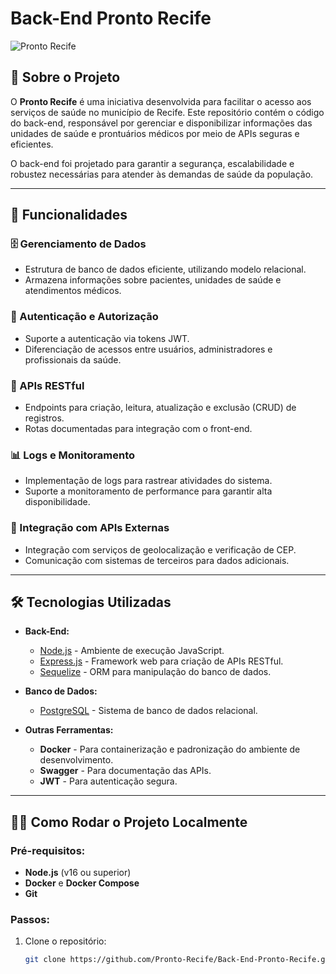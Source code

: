 # Back-End Pronto Recife

![Pronto Recife](https://i.imgur.com/MNS94gD.png)

## 📖 Sobre o Projeto

O **Pronto Recife** é uma iniciativa desenvolvida para facilitar o acesso aos serviços de saúde no município de Recife. Este repositório contém o código do back-end, responsável por gerenciar e disponibilizar informações das unidades de saúde e prontuários médicos por meio de APIs seguras e eficientes.

O back-end foi projetado para garantir a segurança, escalabilidade e robustez necessárias para atender às demandas de saúde da população.

---

## 🚀 Funcionalidades

### 🗄️ Gerenciamento de Dados
- Estrutura de banco de dados eficiente, utilizando modelo relacional.
- Armazena informações sobre pacientes, unidades de saúde e atendimentos médicos.

### 🔐 Autenticação e Autorização
- Suporte a autenticação via tokens JWT.
- Diferenciação de acessos entre usuários, administradores e profissionais da saúde.

### 📡 APIs RESTful
- Endpoints para criação, leitura, atualização e exclusão (CRUD) de registros.
- Rotas documentadas para integração com o front-end.

### 📊 Logs e Monitoramento
- Implementação de logs para rastrear atividades do sistema.
- Suporte a monitoramento de performance para garantir alta disponibilidade.

### 🔄 Integração com APIs Externas
- Integração com serviços de geolocalização e verificação de CEP.
- Comunicação com sistemas de terceiros para dados adicionais.

---

## 🛠️ Tecnologias Utilizadas

- **Back-End:**
  - [Node.js](https://nodejs.org/) - Ambiente de execução JavaScript.
  - [Express.js](https://expressjs.com/) - Framework web para criação de APIs RESTful.
  - [Sequelize](https://sequelize.org/) - ORM para manipulação do banco de dados.

- **Banco de Dados:**
  - [PostgreSQL](https://www.postgresql.org/) - Sistema de banco de dados relacional.

- **Outras Ferramentas:**
  - **Docker** - Para containerização e padronização do ambiente de desenvolvimento.
  - **Swagger** - Para documentação das APIs.
  - **JWT** - Para autenticação segura.

---

## 🧑‍💻 Como Rodar o Projeto Localmente

### Pré-requisitos:
- **Node.js** (v16 ou superior)
- **Docker** e **Docker Compose**
- **Git**

### Passos:
1. Clone o repositório:
   ```bash
   git clone https://github.com/Pronto-Recife/Back-End-Pronto-Recife.git
